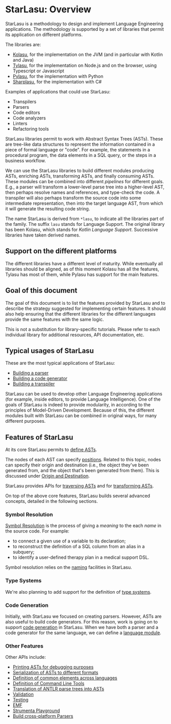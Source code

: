 # StarLasu: Overview

StarLasu is a methodology to design and implement Language Engineering applications.
The methodology is supported by a set of libraries that permit its application on different platforms.

The libraries are:

- [Kolasu](https://github.com/strumenta/kolasu), for the implementation on the JVM (and in particular with Kotlin and Java)
- [Tylasu](https://github.com/strumenta/tylasu), for the implementation on Node.js and on the browser, using Typescript or Javascript
- [Pylasu](https://github.com/strumenta/pylasu), for the implementation with Python
- [Sharplasu](https://github.com/strumenta/sharplasu), for the implementation with C#

Examples of applications that could use StarLasu:

- Transpilers
- Parsers
- Code editors
- Code analyzers
- Linters
- Refactoring tools

StarLasu libraries permit to work with Abstract Syntax Trees (ASTs). These are tree-like data structures to represent 
the information contained in a piece of formal language or "code". For example, the statements in a procedural program,
the data elements in a SQL query, or the steps in a business workflow.

We can use the StarLasu libraries to build different modules producing ASTs, enriching ASTs, transforming ASTs, and 
finally consuming ASTs. These modules can be combined into different _pipelines_ for different goals. E.g., a parser
will transform a lower-level parse tree into a higher-level AST, then perhaps resolve names and references, and 
type-check the code. A transpiler will also perhaps transform the source code into some intermediate representation, 
then into the target language AST, from which it will generate the resulting code string.   

The name StarLasu is derived from `*lasu`, to indicate all the libraries part of the family. The suffix `lasu` stands 
for Language Support. The original library has been Kolasu, which stands for _Kotlin Language Support_. Successive 
libraries have taken derived names.

## Support on the different platforms

The different libraries have a different level of maturity. While eventually all libraries should be aligned, as of this
moment Kolasu has all the features, Tylasu has most of them, while Pylasu has support for the main features.

## Goal of this document

The goal of this document is to list the features provided by StarLasu and to describe the strategy suggested for 
implementing certain features. It should also help ensuring that the different libraries for the different languages
provide the same features with the same logic.

This is not a substitution for library-specific tutorials. Please refer to each individual library for additional
resources, API documentation, etc.

## Typical usages of StarLasu

These are the most typical applications of StarLasu:

- [Building a parser](usecases/building-parser.md)
- [Building a code generator](usecases/building-codegenerator.md)
- [Building a transpiler](usecases/building-transpiler.md)

StarLasu can be used to develop other Language Engineering applications (for example, inside editors, to provide 
Language Intelligence). One of the goals of StarLasu is indeed to provide modularity, in according to the principles of 
Model-Driven Development. Because of this, the different modules built with StarLasu can be combined in original ways, 
for many different purposes.

## Features of StarLasu

At its core StarLasu permits to [define ASTs](https://github.com/Strumenta/StarLasu/blob/main/documentation/ast_definition.md).

The nodes of each AST can specify [positions](https://github.com/Strumenta/StarLasu/blob/main/documentation/position.md). Related to this topic, nodes can specify their origin and destination (i.e., the object they've been generated from, and the object that's been generated from them). 
This is discussed under [Origin and Destination](https://github.com/Strumenta/StarLasu/blob/main/documentation/origin_and_destination.md).

StarLasu provides APIs for [traversing ASTs](https://github.com/Strumenta/StarLasu/blob/main/documentation/traversing.md) and for [transforming ASTs](https://github.com/Strumenta/StarLasu/blob/main/documentation/transformations.md).

On top of the above core features, StarLasu builds several advanced concepts, detailed in the following sections. 

### Symbol Resolution

[Symbol Resolution](https://github.com/Strumenta/StarLasu/blob/main/documentation/symbol_resolution.md)
is the process of giving a _meaning_ to the each _name_ in the source code. For example:
* to connect a given use of a variable to its declaration;
* to reconstruct the definition of a SQL column from an alias in a subquery;
* to identify a user-defined therapy plan in a medical support DSL. 

Symbol resolution relies on the [naming](https://github.com/Strumenta/StarLasu/blob/main/documentation/naming.md) 
facilities in StarLasu.

### Type Systems

We're also planning to add support for the definition of [type systems](https://github.com/Strumenta/StarLasu/blob/main/documentation/typesystem.md).

### Code Generation

Initially, with StarLasu we focused on creating parsers. However, ASTs are also useful to build code generators. 
For this reason, work is going on to support [code generation](https://github.com/Strumenta/StarLasu/blob/main/documentation/code_generation.md)
in StarLasu. When we have both a parser and a code generator for the same language, we can define a
[language module](https://github.com/Strumenta/StarLasu/blob/main/documentation/language_module.md).

### Other Features

Other APIs include:

- [Printing ASTs for debugging purposes](https://github.com/Strumenta/StarLasu/blob/main/documentation/debug_print_format.md)
- [Serialization of ASTs to different formats](https://github.com/Strumenta/StarLasu/blob/main/documentation/serialization.md)
- [Definition of common elements across languages](https://github.com/Strumenta/StarLasu/blob/main/documentation/ast_common_elements.md)
- [Definition of Command Line Tools](https://github.com/Strumenta/StarLasu/blob/main/documentation/cli_tools.md)
- [Translation of ANTLR parse trees into ASTs](https://github.com/Strumenta/StarLasu/blob/main/documentation/parsetree_to_ast.md)
- [Validation](https://github.com/Strumenta/StarLasu/blob/main/documentation/validation.md)
- [Testing](https://github.com/Strumenta/StarLasu/blob/main/documentation/testing.md)
- [EMF](https://github.com/Strumenta/StarLasu/blob/main/documentation/emf.md)
- [Strumenta Playground](https://github.com/Strumenta/StarLasu/blob/main/documentation/playground.md)
- [Build cross-platform Parsers](https://github.com/Strumenta/StarLasu/blob/main/documentation/parsers-cross-platform.md)

